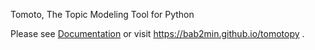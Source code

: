 Tomoto, The Topic Modeling Tool for Python

Please see [Documentation](https://github.com/bab2min/tomotopy/blob/master/tomotopy/documentation.md) or 
visit https://bab2min.github.io/tomotopy .
